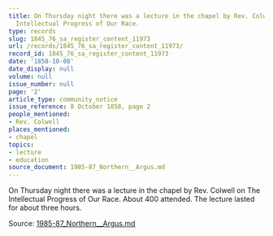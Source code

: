 ```yaml
---
title: On Thursday night there was a lecture in the chapel by Rev. Colwell on The
  Intellectual Progress of Our Race.
type: records
slug: 1845_76_sa_register_content_11973
url: /records/1845_76_sa_register_content_11973/
record_id: 1845_76_sa_register_content_11973
date: '1858-10-08'
date_display: null
volume: null
issue_number: null
page: '2'
article_type: community_notice
issue_reference: 8 October 1858, page 2
people_mentioned:
- Rev. Colwell
places_mentioned:
- chapel
topics:
- lecture
- education
source_document: 1985-87_Northern__Argus.md
---
```


On Thursday night there was a lecture in the chapel by Rev. Colwell on The Intellectual Progress of Our Race.  About 400 attended.  The lecture lasted for about three hours.

Source: [1985-87_Northern__Argus.md](/downloads/markdown/1985-87_Northern__Argus.md)
